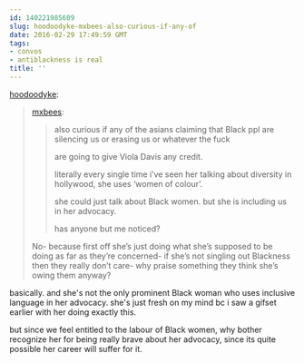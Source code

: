```yaml
---
id: 140221985609
slug: hoodoodyke-mxbees-also-curious-if-any-of
date: 2016-02-29 17:49:59 GMT
tags:
- convos
- antiblackness is real
title: ''
---
```

<p><a class="tumblr_blog" href="http://hoodoodyke.tumblr.com/post/140221783434">hoodoodyke</a>:</p>
<blockquote>
<p><a class="tumblr_blog" href="http://mxbees.tumblr.com/post/140220214854">mxbees</a>:</p>
<blockquote>
<p>also curious if any of the asians claiming that Black ppl are silencing us or erasing us or whatever the fuck</p>

<p>are going to give Viola Davis any credit.</p>

<p>literally every single time i’ve seen her talking about diversity in hollywood, she uses ‘women of colour’.</p>

<p>she could just talk about Black women. but she is including us in her advocacy.</p>

<p>has anyone but me noticed?</p>
</blockquote>
<p>No- because first off she’s just doing what she’s supposed to be doing as far as they’re concerned- if she’s not singling out Blackness then they really don’t care- why praise something they think she’s owing them anyway?</p>
</blockquote>

basically. and she's not the only prominent Black woman who uses inclusive language in her advocacy. she's just fresh on my mind bc i saw a gifset earlier with her doing exactly this.

but since we feel entitled to the labour of Black women, why bother recognize her for being really brave about her advocacy, since its quite possible her career will suffer for it. 